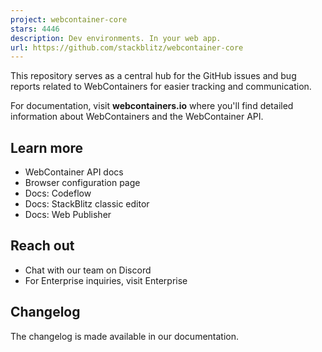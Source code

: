 ```yaml
---
project: webcontainer-core
stars: 4446
description: Dev environments. In your web app.
url: https://github.com/stackblitz/webcontainer-core
---
```


This repository serves as a central hub for the GitHub issues and bug reports related to WebContainers for easier tracking and communication.

For documentation, visit **webcontainers.io** where you'll find detailed information about WebContainers and the WebContainer API.

Learn more
----------

-   WebContainer API docs
-   Browser configuration page
-   Docs: Codeflow
-   Docs: StackBlitz classic editor
-   Docs: Web Publisher

Reach out
---------

-   Chat with our team on Discord
-   For Enterprise inquiries, visit Enterprise

Changelog
---------

The changelog is made available in our documentation.

